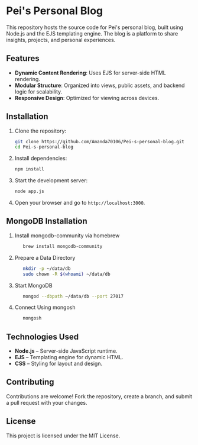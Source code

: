 # Pei's Personal Blog

This repository hosts the source code for Pei's personal blog, built using Node.js and the EJS templating engine. The blog is a platform to share insights, projects, and personal experiences.

## Features

- **Dynamic Content Rendering**: Uses EJS for server-side HTML rendering.
- **Modular Structure**: Organized into views, public assets, and backend logic for scalability.
- **Responsive Design**: Optimized for viewing across devices.

## Installation

1. Clone the repository:
   ```bash
   git clone https://github.com/Amanda70106/Pei-s-personal-blog.git
   cd Pei-s-personal-blog
   ```

2. Install dependencies:
   ```bash
   npm install
   ```

3. Start the development server:
   ```bash
   node app.js
   ```

4. Open your browser and go to `http://localhost:3000`.

## MongoDB Installation
1. Install mongodb-community via homebrew
   ```bash
      brew install mongodb-community
   ```
2. Prepare a Data Directory
   ```bash
      mkdir -p ~/data/db
      sudo chown -R $(whoami) ~/data/db
   ```
3. Start MongoDB
   ```bash
      mongod --dbpath ~/data/db --port 27017
   ```
4. Connect Using mongosh
   ```bash
      mongosh
   ```
## Technologies Used
- **Node.js** – Server-side JavaScript runtime.
- **EJS** – Templating engine for dynamic HTML.
- **CSS** – Styling for layout and design.

## Contributing

Contributions are welcome! Fork the repository, create a branch, and submit a pull request with your changes.

## License

This project is licensed under the MIT License.

